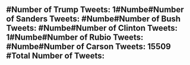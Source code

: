#Number of Trump Tweets: 1#Numbe#Number of Sanders Tweets: #Numbe#Number of Bush Tweets: #Numbe#Number of Clinton Tweets: 1#Numbe#Number of Rubio Tweets: #Numbe#Number of Carson Tweets: 15509
#Total Number of Tweets:  
---
